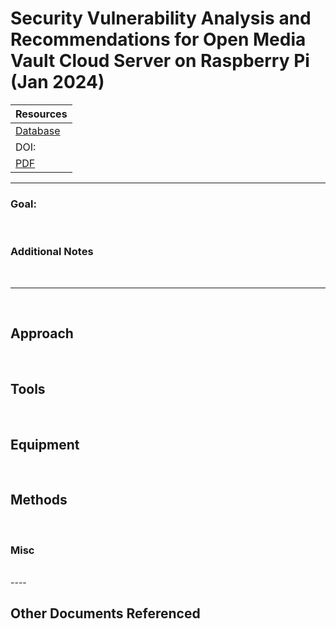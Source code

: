 # Security Vulnerability Analysis and Recommendations for Open Media Vault Cloud Server on Raspberry Pi (Jan 2024)
 
| Resources	|
|----------|
| [Database]() |
| DOI:  |
| [PDF]() 	|

----

### Goal: 


<br>

### Additional Notes



<br>

----

<br>

<a id="approach"></a>
## Approach


	
<br>

<a id="tools"></a>
## Tools


<br>

<a id="equipment"></a>
## Equipment


<br>

<a id="methods"></a>
## Methods


<br> 

<a id="misc"></a>
### Misc


<br>
----

## Other Documents Referenced
	

